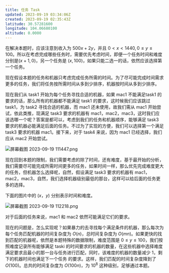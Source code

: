 ```yaml
---
title: 任务 Task
updated: 2023-09-19 03:34:06Z
created: 2023-09-19 02:35:43Z
latitude: 30.57281600
longitude: 104.06680100
altitude: 0.0000
---
```


在解决本题时，应该注意到收入为 $500x+2y$，并且 $0 < x < 1440,  0 \le y \le 100$。所以在考虑完成哪些任务时，需要优先考虑时间，即便一个任务时间和难度分别是$(x + 1, 0)$，另一个任务是 $(x, 100)$，如果只能二选一的话，依然应该选择第一个任务。

现在假设本题的任务和机器只考虑完成任务所需的时间。为了尽可能完成时间需求更多的任务，我们将任务按所需时间从多到少排序，机器按时间从多到少排序。

现在我们从 task1 开始为每个任务寻找合适的机器，如果 mac1 不能满足task1 的要求的话，那么所有的机器都不能满足 task1 的要求，这时候我们应该跳过 task1，为 task2 寻找合适的机器，而 mac1 还未使用，故我们需从 mac1 开始尝试，依此类推，现满足 task3 要求的机器有 mac1，mac2，mac3，这时我们应该选哪一个呢？答案是都可以，考虑到我们的任务和机器顺序，能够满足 task3 要求的机器必能满足后面的任务。不过为了实现的方便，我们可以选择第一个满足 task3 要求的机器 mac1。接下来，对于 task4 来说，因为 mac1 已经选择，我们应从 mac2 开始尝试。



![屏幕截图 2023-09-19 111447.png](../_resources/屏幕截图%202023-09-19%20111447.png)




现在回到本题的限制，我们需要考虑的除了时间，还有难度，基于最开始的分析，我们需要尽可能完成所需时间更多的任务，如果时间一样，那么优先完成难度更大的任务，但机器怎么选择呢，自然，假设满足 task3 要求的机器有 mac1，mac2，mac3，自然，我们选择机器级别最低的那台，这样可以给后面的任务更多的选择。

下面的图片中的 $(x，y)$ 分别表示时间和难度。

![屏幕截图 2023-09-19 112218.png](../_resources/屏幕截图%202023-09-19%20112218.png)

对于后面的任务来说，mac1 和 mac2 依然可能满足它们的要求。

现在的问题是，怎么实现呢？如果暴力的去寻找每个满足条件的机器，那么每次为每个任务匹配机器的时间复杂度为 $O(n)$，总时间复杂度为 $O(mn)$。如果更快的找到匹配的机器呢，依然是本题特殊的数据限制，难度范围是 $0 \le y \le 100$，我们按照难度记录所有能够满足 taski 的时间要求的机器的数量，在这些机器中选择难度满足要求且最小的那一台与任务进行匹配，同时，该难度的机器的数量减少 1，剩下的机器时间也满足下一个任务
的要求。这样，我们匹配的时间复杂度降到了 $O(100)$。总共的时间复杂度为 $O(100n)$，为 $10^8$ 这种级别，足够通过本题。
